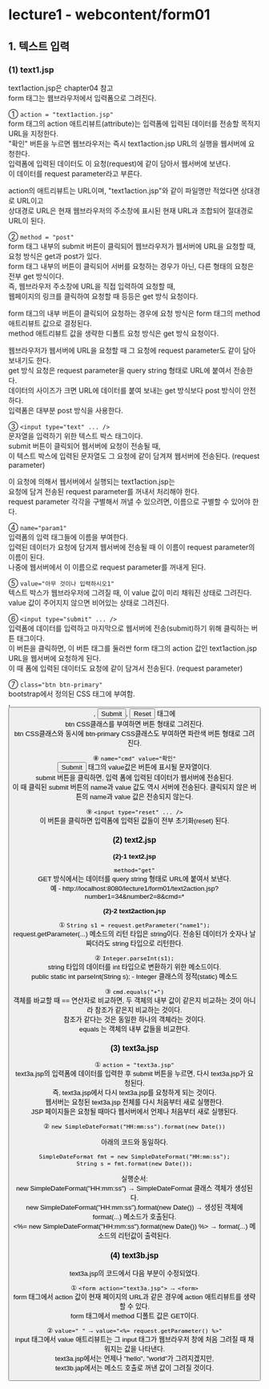 # lecture1 - webcontent/form01

## 1. 텍스트 입력  
### (1) text1.jsp  
text1action.jsp은 chapter04 참고  
form 태그는 웹브라우저에서 입력폼으로 그려진다. 

① ```action = "text1action.jsp"```  
form 태그의 action 애트리뷰트(attribute)는 입력폼에 입력된 데이터를 전송할 목적지 URL을 지정한다.  
"확인" 버튼을 누르면 웹브라우저는 즉시 text1action.jsp URL의 실행을 웹서버에 요청한다.  
입력폼에 입력된 데이터도 이 요청(request)에 같이 담아서 웹서버에 보낸다.  
이 데이터를 request parameter라고 부른다.

action의 애트리뷰트는 URL이며, "text1action.jsp"와 같이 파일명만 적었다면 상대경로 URL이고  
상대경로 URL은 현재 웹브라우저의 주소창에 표시된 현재 URL과 조합되어 절대경로 URL이 된다.   

② ```method = "post"```  
form 태그 내부의 submit 버튼이 클릭되어 웹브라우저가 웹서버에 URL을 요청할 때, 요청 방식은 get과 post가 있다.   
form 태그 내부의 버튼이 클릭되어 서버를 요청하는 경우가 아닌, 다른 형태의 요청은 전부 get 방식이다.  
즉, 웹브라우저 주소창에 URL을 직접 입력하여 요청할 때,   
웹페이지의 링크를 클릭하여 요청할 때 등등은 get 방식 요청이다.

form 태그의 내부 버튼이 클릭되어 요청하는 경우에 요청 방식은 
form 태그의 method 애트리뷰트 값으로 결정된다.  
method 애트리뷰트 값을 생략한 디폴트 요청 방식은 get 방식 요청이다.   

웹브라우저가 웹서버에 URL을 요청할 때 그 요청에 request parameter도 같이 담아 보내기도 한다.   
get 방식 요청은 request parameter을 query string 형태로 URL에 붙여서 전송한다.  
데이터의 사이즈가 크면 URL에 데이터를 붙여 보내는 get 방식보다 post 방식이 안전하다.  
입력폼은 대부분 post 방식을 사용한다.  

③ ```<input type="text" ... />```  
문자열을 입력하기 위한 텍스트 박스 태그이다.  
submit 버튼이 클릭되어 웹서버에 요청이 전송될 때,    
이 텍스트 박스에 입력된 문자열도 그 요청에 같이 담겨져 웹서버에 전송된다. (request parameter)  

이 요청에 의해서 웹서버에서 실행되는 text1action.jsp는    
요청에 담겨 전송된 request parameter를 꺼내서 처리해야 한다.   
request parameter 각각을 구별해서 꺼낼 수 있으려면, 이름으로 구별할 수 있어야 한다.   

④ ```name="param1"```  
입력폼의 입력 태그들에 이름을 부여한다.  
입력된 데이터가 요청에 담겨져 웹서버에 전송될 때 이 이름이 request parameter의 이름이 된다.  
나중에 웹서버에서 이 이름으로 request parameter를 꺼내게 된다.  

⑤ ```value="아무 것이나 입력하시오1"```  
텍스트 박스가 웹브라우저에 그려질 때, 이 value 값이 미리 채워진 상태로 그려진다.  
value 값이 주어지지 않으면 비어있는 상태로 그려진다.  

⑥ ```<input type="submit" ... />```   
입력폼에 데이터를 입력하고 마지막으로 웹서버에 전송(submit)하기 위해 클릭하는 버튼 태그이다.  
이 버튼을 클릭하면, 이 버튼 태그를 둘러싼 form 태그의 action 값인 text1action.jsp URL을 웹서버에 요청하게 된다.  
이 때 폼에 입력된 데이터도 요청에 같이 담겨서 전송된다. (request parameter)  

⑦ ```class="btn btn-primary"```  
bootstrap에서 정의된 CSS 태그에 부여함.  
<a>, <button>, <input type="submit">, <input type="reset"> 태그에  
btn CSS클래스를 부여하면 버튼 형태로 그려진다.  
btn CSS클래스와 동시에 btn-primary CSS클래스도 부여하면 파란색 버튼 형태로 그려진다.  

⑧ ```name="cmd" value="확인"```  
<input type="submit" > 태그의 value값은 버튼에 표시될 문자열이다.  
submit 버튼을 클릭하면, 입력 폼에 입력된 데이터가 웹서버에 전송된다.  
이 때 클릭된 submit 버튼의 name과 value 값도 역시 서버에 전송된다. 클릭되지 않은 버튼의 name과 value 값은 전송되지 않는다.  

⑨ ```<input type="reset" ... />```  
이 버튼을 클릭하면 입력폼에 입력된 값들이 전부 초기화(reset) 된다.  

### (2) text2.jsp  
**(2)-1 text2.jsp**

```method="get"```    
GET 방식에서는 데이터를 query string 형태로 URL에 붙여서 보낸다.  
예 - http://localhost:8080/lecture1/form01/text2action.jsp?number1=34&number2=8&cmd=*   

**(2)-2 text2action.jsp**      

① ```String s1 = request.getParameter("name1");```  
request.getParameter(...) 메소드의 리턴 타입은 string이다. 전송된 데이터가 숫자나 날짜더라도 string 타입으로 리턴한다.  

② ```Integer.parseInt(s1);```  
string 타입의 데이터를 int 타입으로 변환하기 위한 메소드이다.  
public static int parseInt(String s); - Integer 클래스의 정적(static) 메소드  

③ ```cmd.equals("+")```    
객체를 바교할 때 == 연산자로 비교하면, 두 객체의 내부 값이 같은지 비교하는 것이 아니라 참조가 같은지 비교하는 것이다.  
참조가 같다는 것은 동일한 하나의 객체라는 것이다.  
equals 는 객체의 내부 값들을 비교한다.  

### (3) text3a.jsp  
① ```action = "text3a.jsp"```  
text3a.jsp의 입력폼에 데이터를 입력한 후 submit 버튼을 누르면, 다시 text3a.jsp가 요청된다.  
즉, text3a.jsp에서 다시 text3a.jsp를 요청하게 되는 것이다.   
웹서버는 요청된 text3a.jsp 전체를 다시 처음부터 새로 실행한다.  
JSP 페이지들은 요청될 때마다 웹서버에서 언제나 처음부터 새로 실행된다.  

② ```new SimpleDateFormat("HH:mm:ss").format(new Date())```   

아래의 코드와 동일하다.  
```
SimpleDateFormat fmt = new SimpleDateFormat("HH:mm:ss");
String s = fmt.format(new Date());
```

실행순서:  
new SimpleDateFormat("HH:mm:ss") → SimpleDateFormat 클래스 객체가 생성된다.  
new SimpleDateFormat("HH:mm:ss").format(new Date()) → 생성된 객체에 format(...) 메소드가 호출된다.  
<%= new SimpleDateFormat("HH:mm:ss").format(new Date()) %> → format(...) 메소드의 리턴값이 출력된다.    

### (4) text3b.jsp  
text3a.jsp의 코드에서 다음 부분이 수정되었다.  

① ```<form action="text3a.jsp">``` → ```<form>```  
form 태그에서 action 값이 현재 페이지의 URL과 같은 경우에 action 애트리뷰트를 생략할 수 있다.  
form 태그에서 method 디폴트 값은 GET이다.  

② ```value=" "``` → ```value="<%= request.getParameter() %>"```  
input 태그에서 value 애트리뷰트는 그 input 태그가 웹브라우저 창에 처음 그려질 때 채워지는 값을 나타낸다.  
text3a.jsp에서는 언제나 "hello", "world"가 그려지겠지만,  
text3b.jap에서는 메소드 호출로 꺼낸 값이 그려질 것이다.  
